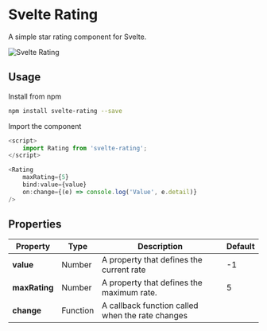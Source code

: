 # Svelte Rating

A simple star rating component for Svelte.

![Svelte Rating](https://github.com/impauloalves/svelte-rating/static/rating.png "Svelte Rating")

## Usage

Install from npm

```bash
npm install svelte-rating --save
```

Import the component

```javascript
<script>
	import Rating from 'svelte-rating';
</script>

<Rating
	maxRating={5}
	bind:value={value}
	on:change={(e) => console.log('Value', e.detail)}
/>
```

## Properties

| Property | Type  | Description | Default
| --- | ---  | --- | --- |
| **value** | Number | A property that defines the current rate | -1 |
| **maxRating** | Number  | A property that defines the maximum rate. | 5 |
| **change** | Function  | A callback function called when the rate changes |  |
